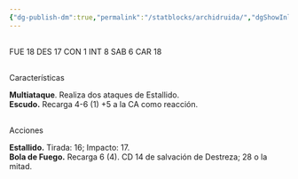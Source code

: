 ```yaml
---
{"dg-publish-dm":true,"permalink":"/statblocks/archidruida/","dgShowInlineTitle":"false"}
---
```


<p><span><span style="display:none"> AC:<span id="ac"><strong>14</strong></span> | HP: <span id="hp">104</span> | IN: <span id="in">2</span></span></span></p><p><span><div data-callout-metadata="" data-callout-fold="" data-callout="example" class="callout node-insert-event"><div class="callout-title" dir="auto"><div class="callout-icon"><svg width="16" height="16"></svg></div><div class="callout-title-inner">FUE <span class="dice-roller no-icon" aria-label-position="top" data-dice="d20+-1" aria-label="d20+-1
[19]+-1"><span class="dice-roller-result">18</span></span> DES <span class="dice-roller no-icon" aria-label-position="top" data-dice="d20+2" aria-label="d20+2
[15]+2"><span class="dice-roller-result">17</span></span> CON <span class="dice-roller no-icon is-min" aria-label-position="top" data-dice="d20+0" aria-label="d20+0
[1]+0"><span class="dice-roller-result">1</span></span> INT <span class="dice-roller no-icon" aria-label-position="top" data-dice="d20+3" aria-label="d20+3
[5]+3"><span class="dice-roller-result">8</span></span> SAB <span class="dice-roller no-icon" aria-label-position="top" data-dice="d20+1" aria-label="d20+1
[5]+1"><span class="dice-roller-result">6</span></span> CAR <span class="dice-roller no-icon" aria-label-position="top" data-dice="d20+0" aria-label="d20+0
[18]+0"><span class="dice-roller-result">18</span></span></div></div></div></span></p><p><span><div data-callout-metadata="" data-callout-fold="" data-callout="tip" class="callout node-insert-event"><div class="callout-title" dir="auto"><div class="callout-icon"><svg width="16" height="16"></svg></div><div class="callout-title-inner">Características</div></div><div class="callout-content">
<p dir="auto"><strong>Multiataque</strong>. Realiza dos ataques de Estallido.<br>
<strong>Escudo.</strong> Recarga 4-6 (<span class="dice-roller no-icon is-min" aria-label-position="top" data-dice="d6" aria-label="d6
[1]"><span class="dice-roller-result">1</span></span>) +5 a la CA como reacción.</p>
</div></div></span></p><p><span><div data-callout-metadata="" data-callout-fold="" data-callout="danger" class="callout node-insert-event"><div class="callout-title" dir="auto"><div class="callout-icon"><svg width="16" height="16"></svg></div><div class="callout-title-inner">Acciones</div></div><div class="callout-content">
<p dir="auto"><strong>Estallido.</strong> Tirada: <span class="dice-roller no-icon" aria-label-position="top" data-dice="d20+6" aria-label="d20+6
[10]+6"><span class="dice-roller-result">16</span></span>; Impacto: <span class="dice-roller no-icon" aria-label-position="top" data-dice="3d8+3" aria-label="3d8+3
[1, 6, 7]+3"><span class="dice-roller-result">17</span></span>.<br>
<strong>Bola de Fuego.</strong> Recarga 6 (<span class="dice-roller no-icon" aria-label-position="top" data-dice="d6" aria-label="d6
[4]"><span class="dice-roller-result">4</span></span>). CD 14 de salvación de Destreza; <span class="dice-roller no-icon" aria-label-position="top" data-dice="8d6" aria-label="8d6
[5, 5, 2, 3, 4, 1, 2, 6]"><span class="dice-roller-result">28</span></span> o la mitad.</p>
</div></div></span></p>